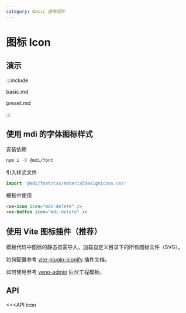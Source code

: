 ```yaml
---
category: Basic 通用组件
---
```


# 图标 Icon

## 演示

:::include

basic.md

preset.md

:::

## 使用 mdi 的字体图标样式

安装依赖

```sh
npm i -D @mdi/font
```

引入样式文件

```ts
import '@mdi/font/css/materialdesignicons.css'
```

模板中使用

```html
<ve-icon icon="mdi-delete" />
<ve-button icon="mdi-delete" />
```

## 使用 Vite 图标插件（推荐）

模板代码中图标的静态按需导入，加载自定义目录下的所有图标文件（SVG）。

如何配置参考 [vite-plugin-iconify](https://github.com/qq15725/vite-plugin-iconify) 插件文档。

如何使用参考 [veno-admin](https://github.com/qq15725/veno-admin) 后台工程模板。

## API

<<<API icon